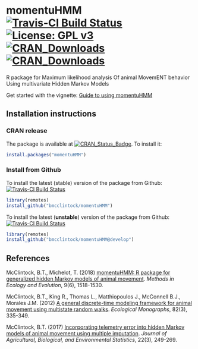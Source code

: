 # momentuHMM  [![Travis-CI Build Status](https://api.travis-ci.org/bmcclintock/momentuHMM.svg?branch=master)](https://travis-ci.org/bmcclintock/momentuHMM) [![License: GPL v3](https://img.shields.io/badge/License-GPL%20v3-blue.svg)](https://www.gnu.org/licenses/gpl-3.0) [![CRAN_Downloads](https://cranlogs.r-pkg.org/badges/momentuHMM)](https://cran.r-project.org/package=momentuHMM) [![CRAN_Downloads](https://cranlogs.r-pkg.org/badges/grand-total/momentuHMM)](https://cran.r-project.org/package=momentuHMM)

R package for Maximum likelihood analysis Of animal MovemENT behavior Using multivariate Hidden Markov Models 

Get started with the vignette: [Guide to using momentuHMM](https://cran.r-project.org/package=momentuHMM/vignettes/momentuHMM.pdf)

## Installation instructions

### CRAN release
The package is available at [![CRAN_Status_Badge](https://www.r-pkg.org/badges/version/momentuHMM)](https://cran.r-project.org/package=momentuHMM). To install it:
``` R
install.packages("momentuHMM")
```

### Install from Github
To install the latest (stable) version of the package from Github: [![Travis-CI Build Status](https://api.travis-ci.org/bmcclintock/momentuHMM.svg?branch=master)](https://travis-ci.org/bmcclintock/momentuHMM)
``` R
library(remotes)
install_github("bmcclintock/momentuHMM")
```

To install the latest (**unstable**) version of the package from Github: [![Travis-CI Build Status](https://api.travis-ci.org/bmcclintock/momentuHMM.svg?branch=develop)](https://travis-ci.org/bmcclintock/momentuHMM)
``` R
library(remotes)
install_github("bmcclintock/momentuHMM@develop")
```

## References
McClintock, B.T., Michelot, T. (2018) [momentuHMM: R package for generalized hidden Markov models of animal movement](http://dx.doi.org/10.1111/2041-210X.12995). *Methods in Ecology and Evolution*, 9(6), 1518-1530.

McClintock, B.T., King R., Thomas L., Matthiopoulos J., McConnell B.J., Morales J.M. (2012) [A general discrete-time modeling framework for animal movement using multistate random walks](http://onlinelibrary.wiley.com/doi/10.1890/11-0326.1/full). *Ecological Monographs*, 82(3), 335-349.

McClintock, B.T. (2017) [Incorporating telemetry error into hidden Markov models of animal movement using multiple imputation](https://link.springer.com/article/10.1007/s13253-017-0285-6). *Journal of Agricultural, Biological, and Environmental Statistics*, 22(3), 249-269.
